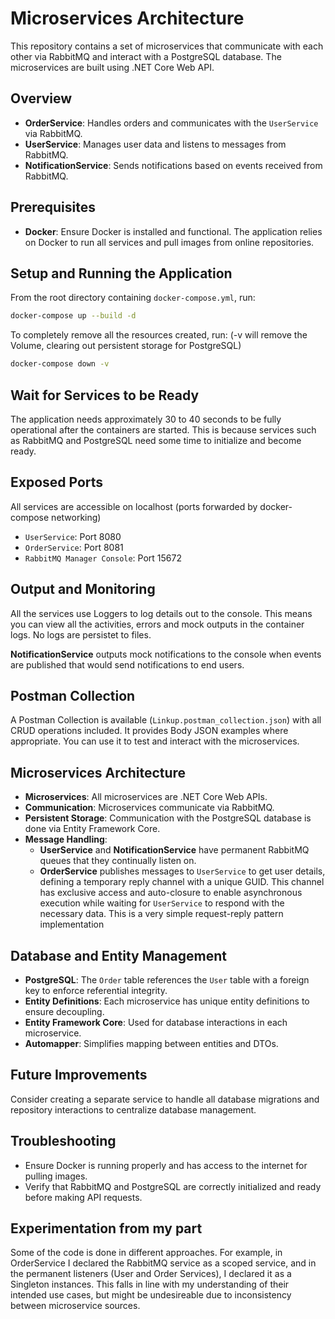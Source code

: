 # Microservices Architecture

This repository contains a set of microservices that communicate with each other via RabbitMQ and interact with a PostgreSQL database. The microservices are built using .NET Core Web API.

## Overview

- **OrderService**: Handles orders and communicates with the `UserService` via RabbitMQ.
- **UserService**: Manages user data and listens to messages from RabbitMQ.
- **NotificationService**: Sends notifications based on events received from RabbitMQ.

## Prerequisites

- **Docker**: Ensure Docker is installed and functional. The application relies on Docker to run all services and pull images from online repositories.

## Setup and Running the Application

From the root directory containing `docker-compose.yml`, run:

```bash
docker-compose up --build -d
```

To completely remove all the resources created, run: (-v will remove the Volume, clearing out persistent storage for PostgreSQL)
```bash
docker-compose down -v
```

## Wait for Services to be Ready

The application needs approximately 30 to 40 seconds to be fully operational after the containers are started. This is because services such as RabbitMQ and PostgreSQL need some time to initialize and become ready.

## Exposed Ports

All services are accessible on localhost (ports forwarded by docker-compose networking)
- ``UserService``: Port 8080
- ``OrderService``: Port 8081
- ``RabbitMQ Manager Console``: Port 15672

## Output and Monitoring

All the services use Loggers to log details out to the console. This means you can view all the activities, errors and mock outputs in the container logs. No logs are persistet to files.

**NotificationService** outputs mock notifications to the console when events are published that would send notifications to end users.

## Postman Collection

A Postman Collection is available (`Linkup.postman_collection.json`) with all CRUD operations included. It provides Body JSON examples where appropriate. You can use it to test and interact with the microservices.

## Microservices Architecture

- **Microservices**: All microservices are .NET Core Web APIs.
- **Communication**: Microservices communicate via RabbitMQ.
- **Persistent Storage**: Communication with the PostgreSQL database is done via Entity Framework Core.
- **Message Handling**:
  - **UserService** and **NotificationService** have permanent RabbitMQ queues that they continually listen on.
  - **OrderService** publishes messages to `UserService` to get user details, defining a temporary reply channel with a unique GUID. This channel has exclusive access and auto-closure to enable asynchronous execution while waiting for `UserService` to respond with the necessary data. This is a very simple request-reply pattern implementation

## Database and Entity Management

- **PostgreSQL**: The `Order` table references the `User` table with a foreign key to enforce referential integrity.
- **Entity Definitions**: Each microservice has unique entity definitions to ensure decoupling.
- **Entity Framework Core**: Used for database interactions in each microservice.
- **Automapper**: Simplifies mapping between entities and DTOs.

## Future Improvements

Consider creating a separate service to handle all database migrations and repository interactions to centralize database management.

## Troubleshooting

- Ensure Docker is running properly and has access to the internet for pulling images.
- Verify that RabbitMQ and PostgreSQL are correctly initialized and ready before making API requests.

## Experimentation from my part
Some of the code is done in different approaches. For example, in OrderService I declared the RabbitMQ service as a scoped service, and in the permanent listeners (User and Order Services), I declared it as a Singleton instances. This falls in line with my understanding of their intended use cases, but might be undesireable due to inconsistency between microservice sources.
